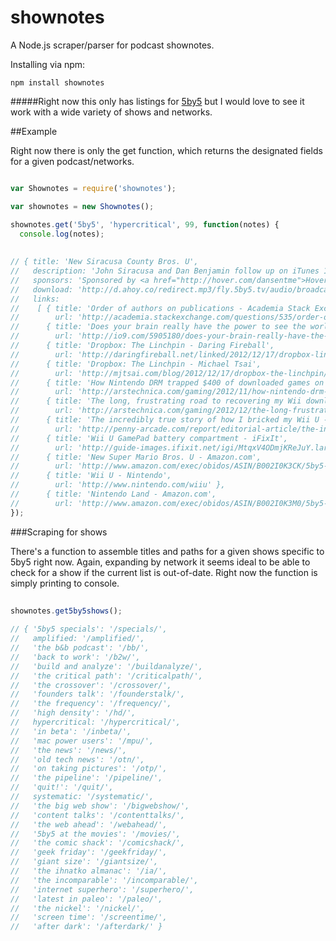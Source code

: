 shownotes
=========

A Node.js scraper/parser for podcast shownotes.

Installing via npm:

    npm install shownotes
  
#####Right now this only has listings for [5by5](http://5by5.tv/) but I would love to see it work with a wide variety of shows and networks. 

##Example

Right now there is only the get function, which returns the designated fields for a given podcast/networks.


```javascript

var Shownotes = require('shownotes');

var shownotes = new Shownotes();

shownotes.get('5by5', 'hypercritical', 99, function(notes) {
  console.log(notes);
  
  
// { title: 'New Siracusa County Bros. U',
//   description: 'John Siracusa and Dan Benjamin follow up on iTunes 11 and Apple\'s continuing failure to grok online services, then discuss the Wii U, starting with the painful setup process and continuing on to New Super Mario Bros. U, Nintendo Land, and, inevitably, the Wii U GamePad controller.',
//   sponsors: 'Sponsored by <a href="http://hover.com/dansentme">Hover</a> (use code DANSENTME for 10% off), <a href="http://shutterstock.com">Shutterstock</a> (use code DANSENTME12 for 30% off), and <a href="http://sourcebits.com">Sourcebits</a>.',
//   download: 'http://d.ahoy.co/redirect.mp3/fly.5by5.tv/audio/broadcasts/hypercritical/2012/hypercritical-099.mp3',
//   links: 
//    [ { title: 'Order of authors on publications - Academia Stack Exchange',
//        url: 'http://academia.stackexchange.com/questions/535/order-of-authors-on-publications/' },
//      { title: 'Does your brain really have the power to see the world upside-down?',
//        url: 'http://io9.com/5905180/does-your-brain-really-have-the-power-to-see-the-world-upside+down' },
//      { title: 'Dropbox: The Linchpin - Daring Fireball',
//        url: 'http://daringfireball.net/linked/2012/12/17/dropbox-linchpin' },
//      { title: 'Dropbox: The Linchpin - Michael Tsai',
//        url: 'http://mjtsai.com/blog/2012/12/17/dropbox-the-linchpin/' },
//      { title: 'How Nintendo DRM trapped $400 of downloaded games on my failing Wii - Ars Technica',
//        url: 'http://arstechnica.com/gaming/2012/11/how-nintendo-drm-trapped-400-of-downloaded-games-on-my-failing-wii/' },
//      { title: 'The long, frustrating road to recovering my Wii downloads - Ars Technica',
//        url: 'http://arstechnica.com/gaming/2012/12/the-long-frustrating-road-to-recovering-my-wii-downloads/' },
//      { title: 'The incredibly true story of how I bricked my Wii U - The PA Report',
//        url: 'http://penny-arcade.com/report/editorial-article/the-incredibly-true-story-of-how-i-bricked-my-wii-u' },
//      { title: 'Wii U GamePad battery compartment - iFixIt',
//        url: 'http://guide-images.ifixit.net/igi/MtqxV4ODmjKReJuY.large' },
//      { title: 'New Super Mario Bros. U - Amazon.com',
//        url: 'http://www.amazon.com/exec/obidos/ASIN/B002I0K3CK/5by5-20' },
//      { title: 'Wii U - Nintendo',
//        url: 'http://www.nintendo.com/wiiu' },
//      { title: 'Nintendo Land - Amazon.com',
//        url: 'http://www.amazon.com/exec/obidos/ASIN/B002I0K3M0/5by5-20' } ] }
});

```

###Scraping for shows

There's a function to assemble titles and paths for a given shows specific to 5by5 right now. Again, expanding by network it seems ideal to be able to check for a show if the current list is out-of-date. Right now the function is simply printing to console.
```javascript
 
shownotes.get5by5shows();
 
// { '5by5 specials': '/specials/',
//   amplified: '/amplified/',
//   'the b&b podcast': '/bb/',
//   'back to work': '/b2w/',
//   'build and analyze': '/buildanalyze/',
//   'the critical path': '/criticalpath/',
//   'the crossover': '/crossover/',
//   'founders talk': '/founderstalk/',
//   'the frequency': '/frequency/',
//   'high density': '/hd/',
//   hypercritical: '/hypercritical/',
//   'in beta': '/inbeta/',
//   'mac power users': '/mpu/',
//   'the news': '/news/',
//   'old tech news': '/otn/',
//   'on taking pictures': '/otp/',
//   'the pipeline': '/pipeline/',
//   'quit!': '/quit/',
//   systematic: '/systematic/',
//   'the big web show': '/bigwebshow/',
//   'content talks': '/contenttalks/',
//   'the web ahead': '/webahead/',
//   '5by5 at the movies': '/movies/',
//   'the comic shack': '/comicshack/',
//   'geek friday': '/geekfriday/',
//   'giant size': '/giantsize/',
//   'the ihnatko almanac': '/ia/',
//   'the incomparable': '/incomparable/',
//   'internet superhero': '/superhero/',
//   'latest in paleo': '/paleo/',
//   'the nickel': '/nickel/',
//   'screen time': '/screentime/',
//   'after dark': '/afterdark/' }
 ```
